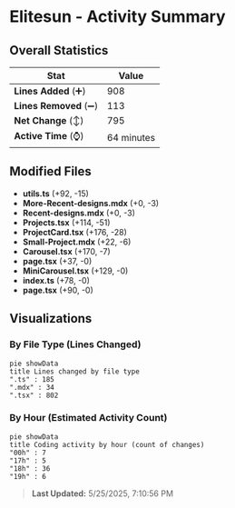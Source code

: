 # Elitesun - Activity Summary 

## Overall Statistics

| Stat                   | Value                                                             |
| ---------------------- | ----------------------------------------------------------------- |
| **Lines Added** (➕)   | 908                                          |
| **Lines Removed** (➖) | 113                                        |
| **Net Change** (↕)    | 795                |
| **Active Time** (⌚)   | 64 minutes |


## Modified Files
- **utils.ts** (+92, -15)
- **More-Recent-designs.mdx** (+0, -3)
- **Recent-designs.mdx** (+0, -3)
- **Projects.tsx** (+114, -51)
- **ProjectCard.tsx** (+176, -28)
- **Small-Project.mdx** (+22, -6)
- **Carousel.tsx** (+170, -7)
- **page.tsx** (+37, -0)
- **MiniCarousel.tsx** (+129, -0)
- **index.ts** (+78, -0)
- **page.tsx** (+90, -0)

## Visualizations

### By File Type (Lines Changed)

```mermaid
pie showData
title Lines changed by file type
".ts" : 185
".mdx" : 34
".tsx" : 802
```

### By Hour (Estimated Activity Count)

```mermaid
pie showData
title Coding activity by hour (count of changes)
"00h" : 7
"17h" : 5
"18h" : 36
"19h" : 6
```


> **Last Updated:** 5/25/2025, 7:10:56 PM